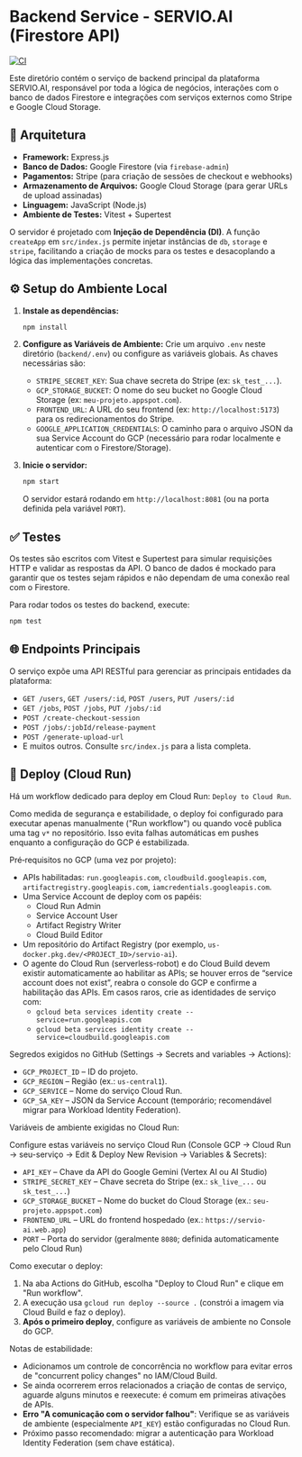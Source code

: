 # Backend Service - SERVIO.AI (Firestore API)

[![CI](https://github.com/agenciaclimb/Servio.AI/actions/workflows/ci.yml/badge.svg?branch=main)](https://github.com/agenciaclimb/Servio.AI/actions/workflows/ci.yml)

Este diretório contém o serviço de backend principal da plataforma SERVIO.AI, responsável por toda a lógica de negócios, interações com o banco de dados Firestore e integrações com serviços externos como Stripe e Google Cloud Storage.

## 🚀 Arquitetura

- **Framework:** Express.js
- **Banco de Dados:** Google Firestore (via `firebase-admin`)
- **Pagamentos:** Stripe (para criação de sessões de checkout e webhooks)
- **Armazenamento de Arquivos:** Google Cloud Storage (para gerar URLs de upload assinadas)
- **Linguagem:** JavaScript (Node.js)
- **Ambiente de Testes:** Vitest + Supertest

O servidor é projetado com **Injeção de Dependência (DI)**. A função `createApp` em `src/index.js` permite injetar instâncias de `db`, `storage` e `stripe`, facilitando a criação de mocks para os testes e desacoplando a lógica das implementações concretas.

## ⚙️ Setup do Ambiente Local

1.  **Instale as dependências:**

    ```bash
    npm install
    ```

2.  **Configure as Variáveis de Ambiente:**
    Crie um arquivo `.env` neste diretório (`backend/.env`) ou configure as variáveis globais. As chaves necessárias são:
    - `STRIPE_SECRET_KEY`: Sua chave secreta do Stripe (ex: `sk_test_...`).
    - `GCP_STORAGE_BUCKET`: O nome do seu bucket no Google Cloud Storage (ex: `meu-projeto.appspot.com`).
    - `FRONTEND_URL`: A URL do seu frontend (ex: `http://localhost:5173`) para os redirecionamentos do Stripe.
    - `GOOGLE_APPLICATION_CREDENTIALS`: O caminho para o arquivo JSON da sua Service Account do GCP (necessário para rodar localmente e autenticar com o Firestore/Storage).

3.  **Inicie o servidor:**
    ```bash
    npm start
    ```
    O servidor estará rodando em `http://localhost:8081` (ou na porta definida pela variável `PORT`).

## ✅ Testes

Os testes são escritos com Vitest e Supertest para simular requisições HTTP e validar as respostas da API. O banco de dados é mockado para garantir que os testes sejam rápidos e não dependam de uma conexão real com o Firestore.

Para rodar todos os testes do backend, execute:

```bash
npm test
```

## 🌐 Endpoints Principais

O serviço expõe uma API RESTful para gerenciar as principais entidades da plataforma:

- `GET /users`, `GET /users/:id`, `POST /users`, `PUT /users/:id`
- `GET /jobs`, `POST /jobs`, `PUT /jobs/:id`
- `POST /create-checkout-session`
- `POST /jobs/:jobId/release-payment`
- `POST /generate-upload-url`
- E muitos outros. Consulte `src/index.js` para a lista completa.

## 🚢 Deploy (Cloud Run)

Há um workflow dedicado para deploy em Cloud Run: `Deploy to Cloud Run`.

Como medida de segurança e estabilidade, o deploy foi configurado para executar apenas manualmente ("Run workflow") ou quando você publica uma tag `v*` no repositório. Isso evita falhas automáticas em pushes enquanto a configuração do GCP é estabilizada.

Pré‑requisitos no GCP (uma vez por projeto):

- APIs habilitadas: `run.googleapis.com`, `cloudbuild.googleapis.com`, `artifactregistry.googleapis.com`, `iamcredentials.googleapis.com`.
- Uma Service Account de deploy com os papéis:
  - Cloud Run Admin
  - Service Account User
  - Artifact Registry Writer
  - Cloud Build Editor
- Um repositório do Artifact Registry (por exemplo, `us-docker.pkg.dev/<PROJECT_ID>/servio-ai`).
- O agente do Cloud Run (serverless-robot) e do Cloud Build devem existir automaticamente ao habilitar as APIs; se houver erros de “service account does not exist”, reabra o console do GCP e confirme a habilitação das APIs. Em casos raros, crie as identidades de serviço com:
  - `gcloud beta services identity create --service=run.googleapis.com`
  - `gcloud beta services identity create --service=cloudbuild.googleapis.com`

Segredos exigidos no GitHub (Settings → Secrets and variables → Actions):

- `GCP_PROJECT_ID` – ID do projeto.
- `GCP_REGION` – Região (ex.: `us-central1`).
- `GCP_SERVICE` – Nome do serviço Cloud Run.
- `GCP_SA_KEY` – JSON da Service Account (temporário; recomendável migrar para Workload Identity Federation).

Variáveis de ambiente exigidas no Cloud Run:

Configure estas variáveis no serviço Cloud Run (Console GCP → Cloud Run → seu-serviço → Edit & Deploy New Revision → Variables & Secrets):

- `API_KEY` – Chave da API do Google Gemini (Vertex AI ou AI Studio)
- `STRIPE_SECRET_KEY` – Chave secreta do Stripe (ex.: `sk_live_...` ou `sk_test_...`)
- `GCP_STORAGE_BUCKET` – Nome do bucket do Cloud Storage (ex.: `seu-projeto.appspot.com`)
- `FRONTEND_URL` – URL do frontend hospedado (ex.: `https://servio-ai.web.app`)
- `PORT` – Porta do servidor (geralmente `8080`; definida automaticamente pelo Cloud Run)

Como executar o deploy:

1. Na aba Actions do GitHub, escolha "Deploy to Cloud Run" e clique em "Run workflow".
2. A execução usa `gcloud run deploy --source .` (constrói a imagem via Cloud Build e faz o deploy).
3. **Após o primeiro deploy**, configure as variáveis de ambiente no Console do GCP.

Notas de estabilidade:

- Adicionamos um controle de concorrência no workflow para evitar erros de "concurrent policy changes" no IAM/Cloud Build.
- Se ainda ocorrerem erros relacionados a criação de contas de serviço, aguarde alguns minutos e reexecute: é comum em primeiras ativações de APIs.
- **Erro "A comunicação com o servidor falhou"**: Verifique se as variáveis de ambiente (especialmente `API_KEY`) estão configuradas no Cloud Run.
- Próximo passo recomendado: migrar a autenticação para Workload Identity Federation (sem chave estática).
